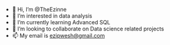 - 👋 Hi, I’m @TheEzinne
- 👀 I’m interested in data analysis
- 🌱 I’m currently learning Advanced SQL
- 💞️ I’m looking to collaborate on Data science related projects
- 📫 My email is ezipwesh@gmail.com

<!---
TheEzinne/TheEzinne is a ✨ special ✨ repository because its `README.md` (this file) appears on your GitHub profile.
You can click the Preview link to take a look at your changes.
--->
